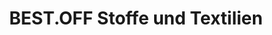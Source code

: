 ---
title: "BEST.OFF Stoffe und Textilien"
url: /lauterach/best-off-stoffe-und-textilien/
shop: Allgemein
---